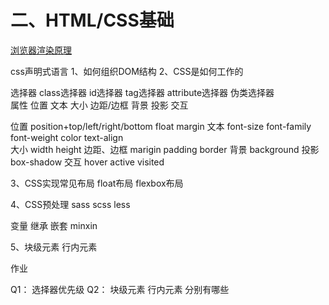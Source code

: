 # 二、HTML/CSS基础
[浏览器渲染原理](https://www.html5rocks.com/zh/tutorials/internals/howbrowserswork/)

css声明式语言
1、如何组织DOM结构
2、CSS是如何工作的

选择器  class选择器  id选择器 tag选择器  attribute选择器  伪类选择器  
属性  位置  文本  大小  边距/边框  背景  投影  交互  

位置  position+top/left/right/bottom   float margin
文本  font-size  font-family font-weight color  text-align  
大小  width height
边距、边框  marigin padding border
背景  background
投影  box-shadow
交互  hover  active  visited


3、CSS实现常见布局
float布局
flexbox布局

4、CSS预处理
sass  scss  less

变量  继承  嵌套  minxin

5、块级元素  行内元素


作业

Q1：  选择器优先级
Q2：  块级元素  行内元素   分别有哪些


